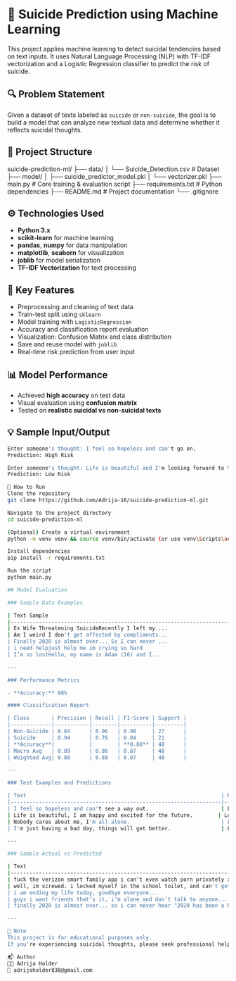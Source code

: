 # 🧠 Suicide Prediction using Machine Learning

This project applies machine learning to detect suicidal tendencies based on text inputs. It uses Natural Language Processing (NLP) with TF-IDF vectorization and a Logistic Regression classifier to predict the risk of suicide.

## 🔍 Problem Statement

Given a dataset of texts labeled as `suicide` or `non-suicide`, the goal is to build a model that can analyze new textual data and determine whether it reflects suicidal thoughts.

## 📁 Project Structure

suicide-prediction-ml/
├── data/
│ └── Suicide_Detection.csv # Dataset
├── model/
│ ├── suicide_predictor_model.pkl
│ └── vectorizer.pkl
├── main.py # Core training & evaluation script
├── requirements.txt # Python dependencies
├── README.md # Project documentation
└── .gitignore

## ⚙️ Technologies Used

- **Python 3.x**
- **scikit-learn** for machine learning
- **pandas**, **numpy** for data manipulation
- **matplotlib**, **seaborn** for visualization
- **joblib** for model serialization
- **TF-IDF Vectorization** for text processing

## 🧪 Key Features

- Preprocessing and cleaning of text data
- Train-test split using `sklearn`
- Model training with `LogisticRegression`
- Accuracy and classification report evaluation
- Visualization: Confusion Matrix and class distribution
- Save and reuse model with `joblib`
- Real-time risk prediction from user input

## 📊 Model Performance

- Achieved **high accuracy** on test data
- Visual evaluation using **confusion matrix**
- Tested on **realistic suicidal vs non-suicidal texts**

## 💡 Sample Input/Output

```bash
Enter someone's thought: I feel so hopeless and can't go on.
Prediction: High Risk

Enter someone's thought: Life is beautiful and I'm looking forward to tomorrow.
Prediction: Low Risk

🚀 How to Run
Clone the repository
git clone https://github.com/Adrija-16/suicide-prediction-ml.git

Navigate to the project directory
cd suicide-prediction-ml

(Optional) Create a virtual environment
python -m venv venv && source venv/bin/activate (or use venv\Scripts\activate on Windows)

Install dependencies
pip install -r requirements.txt

Run the script
python main.py

## Model Evaluation

### Sample Data Examples

| Text Sample                                                                                | Class       |
|--------------------------------------------------------------------------------------------|-------------|
| Ex Wife Threatening SuicideRecently I left my ...                                          | suicide     |
| Am I weird I don't get affected by compliments...                                         | non-suicide |
| Finally 2020 is almost over... So I can never ...                                         | non-suicide |
| i need helpjust help me im crying so hard                                                 | suicide     |
| I’m so lostHello, my name is Adam (16) and I...                                          | suicide     |

---

### Performance Metrics

- **Accuracy:** 88%

#### Classification Report

| Class       | Precision | Recall | F1-Score | Support |
|-------------|-----------|--------|----------|---------|
| Non-Suicide | 0.84      | 0.96   | 0.90     | 27      |
| Suicide     | 0.94      | 0.76   | 0.84     | 21      |
| **Accuracy**|           |        | **0.88** | 48      |
| Macro Avg   | 0.89      | 0.86   | 0.87     | 48      |
| Weighted Avg| 0.88      | 0.88   | 0.87     | 48      |

---

### Test Examples and Predictions

| Text                                                              | Predicted Risk |
|-------------------------------------------------------------------|----------------|
| I feel so hopeless and can't see a way out.                       | Low Risk       |
| Life is beautiful, I am happy and excited for the future.        | Low Risk       |
| Nobody cares about me, I'm all alone.                             | Low Risk       |
| I'm just having a bad day, things will get better.                | Low Risk       |

---

### Sample Actual vs Predicted

| Text                                                                                      | Actual Risk | Predicted Risk |
|-------------------------------------------------------------------------------------------|-------------|----------------|
| fuck the verizon smart family app i can’t even watch porn privately anymore wtf why...    | Low Risk    | Low Risk       |
| well, im screwed. i locked myself in the school toilet, and can't get out. for now...     | High Risk   | Low Risk       |
| i am ending my life today, goodbye everyone...                                            | High Risk   | High Risk      |
| guys i want friends that’s it, i’m alone and don’t talk to anyone...                      | Low Risk    | Low Risk       |
| finally 2020 is almost over... so i can never hear "2020 has been a bad year" ever again. | Low Risk    | Low Risk       |

---

📌 Note
This project is for educational purposes only.
If you're experiencing suicidal thoughts, please seek professional help immediately.

📬 Author
👩‍💻 Adrija Halder
📧 adrijahalder838@gmail.com
